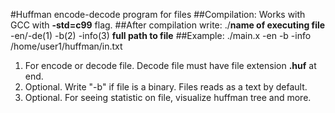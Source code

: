 #Huffman encode-decode program for files
##Compilation:
    Works with GCC with **-std=c99** flag.
##After compilation write:
    ./**name of executing file** -en/-de(1) -b(2) -info(3) **full path to file**
##Example:
    ./main.x -en -b -info /home/user1/huffman/in.txt
 1. For encode or decode file. Decode file must have file extension **.huf** at end.
 2. Optional. Write "-b" if file is a binary. Files reads as a text by default.
 3. Optional. For seeing statistic on file, visualize huffman tree and more.
